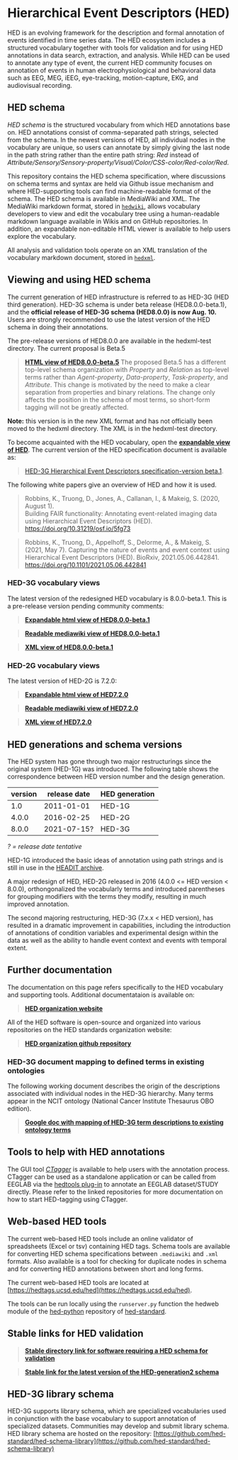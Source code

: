 # Hierarchical Event Descriptors (HED)
HED is an evolving framework for the description and formal annotation of events 
identified in time series data. The HED ecosystem includes a structured vocabulary
together with tools for validation and for using HED annotations in data search, 
extraction, and analysis. While HED can be used to annotate any type of event, 
the current HED community focuses on annotation of events in human 
electrophysiological and behavioral data such as EEG, MEG, iEEG, eye-tracking, 
motion-capture, EKG, and audiovisual recording.
 
## HED schema
_HED schema_ is the structured vocabulary from which HED annotations base on. HED annotations consist of comma-separated path strings,
selected from the schema. In the newest versions of HED,
all individual nodes in the vocabulary are unique, so users can annotate
by simply giving the last node in the path string rather than the entire path
string: *Red* instead of *Attribute/Sensory/Sensory-property/Visual/Color/CSS-color/Red-color/Red*.

This repository contains the HED schema specification, where discussions on schema terms and syntax are held via Github issue mechanism and where HED-supporting tools can find machine-readable format of the schema. The HED schema is available in MediaWiki and XML. The MediaWiki markdown format, stored in [`hedwiki`](https://github.com/hed-standard/hed-specification/tree/master/hedwiki),
allows vocabulary developers to view and edit the vocabulary tree using a human-readable markdown 
language available in Wikis and on GitHub repositories. In addition, an expandable non-editable HTML viewer is available
to help users explore the vocabulary.

All analysis and validation tools operate on an XML translation of the vocabulary 
markdown document, stored in [`hedxml`](https://github.com/hed-standard/hed-specification/tree/master/hedxml). 

## Viewing and using HED schema
The current generation of HED infrastructure is referred to as HED-3G 
(HED third generation). HED-3G schema is under beta release (HED8.0.0-beta.1), and the
<b>official release of HED-3G schema (HED8.0.0) is now Aug. 10.</b> Users are
strongly recommended to use the latest version of the HED schema in doing their annotations.

The pre-release versions of HED8.0.0 are available in the hedxml-test directory. The current proposal is Beta.5
> [**HTML view of HED8.0.0-beta.5**](https://www.hedtags.org/display_hed_test.html?version=8.0.0-beta.5) 
> The proposed Beta.5 has a different top-level schema organization with *Property* and *Relation* as
> top-level terms rather than *Agent-property*, *Data-property*, *Task-property*, and *Attribute*.
> This change is motivated by the need to make a clear separation from properties and binary relations.
> The change only affects the position in the schema of most terms, so short-form tagging will not be
> greatly affected.

**Note:** this version is in the new XML format and has not officially been moved to the hedxml directory. 
The XML is in the hedxml-test directory.  

To become acquainted with the HED vocabulary, open the [**expandable view of HED**](http://www.hedtags.org/display_hed.html?version=8.0.0-beta.1).
The current version of the HED specification document is available as: 
 
> [HED-3G Hierarchical Event Descriptors specification-version beta.1](https://docs.google.com/document/d/1yGeGO6hpWmZYc8M_jyDyQ5clNhQRtV4i0wKx_12UJTI/view?usp=sharing). 

The following white papers give an overview of HED and how it is used.

> Robbins, K., Truong, D., Jones, A., Callanan, I., & Makeig, S. (2020, August 1).  
> Building FAIR functionality: Annotating event-related imaging data using Hierarchical Event Descriptors (HED).  
> https://doi.org/10.31219/osf.io/5fg73

> Robbins, K., Truong, D., Appelhoff, S., Delorme, A., & Makeig, S. (2021, May 7). 
> Capturing the nature of events and event context using Hierarchical Event Descriptors (HED). 
> BioRxiv, 2021.05.06.442841. 
> https://doi.org/10.1101/2021.05.06.442841

### HED-3G vocabulary views
The latest version of the redesigned HED vocabulary is 8.0.0-beta.1. This is a pre-release version 
pending community comments:

> [**Expandable html view of HED8.0.0-beta.1**](http://www.hedtags.org/display_hed.html?version=8.0.0-beta.1) 

> [**Readable mediawiki view of HED8.0.0-beta.1**](https://github.com/hed-standard/hed-specification/blob/master/hedwiki/HED-generation3-schema-8.0.0-beta.1.mediawiki) 

> [**XML view of HED8.0.0-beta.1**](https://github.com/hed-standard/hed-specification/blob/master/hedxml/HED8.0.0-beta.1.xml)  


### HED-2G vocabulary views

The latest version of HED-2G is 7.2.0:
> [**Expandable html view of HED7.2.0**](https://www.hedtags.org/display_hed.html?version=7.2.0)  

> [**Readable mediawiki view of HED7.2.0**](https://github.com/hed-standard/hed-specification/blob/master/hedwiki/HED-generation2-schema-7.2.0.mediawiki)

> [**XML view of HED7.2.0**](https://github.com/hed-standard/hed-specification/blob/master/hedxml/HED7.2.0.xml)  


## HED generations and schema versions 
The HED system has gone through two major restructurings since the original system
(HED-1G) was introduced. The following table shows the correspondence between 
HED version number and the design generation.

| version | release date | HED generation |
| --- | --- | --- |
| 1.0 | 2011-01-01 | HED-1G |
| 4.0.0 | 2016-02-25 | HED-2G |
| 8.0.0 | 2021-07-15? | HED-3G |

_? = release date tentative_

HED-1G introduced the basic ideas of annotation using path strings and is
still in use in the [HEADIT archive](https://headit.ucsd.edu). 

A major redesign of HED, HED-2G released in 2016 (4.0.0 <= HED version < 8.0.0), 
orthongonalized the vocabularly terms and introduced parentheses for grouping modifiers
with the terms they modify, resulting in much improved annotation. 

The second majoring restructuring, HED-3G (7.x.x < HED version), 
has resulted in a dramatic improvement in capabilities, including the 
introduction of annotations of condition variables and experimental 
design within the data as well as the ability to handle event context 
and events with temporal extent.
 

## Further documentation

The documentation on this page refers specifically to the HED vocabulary and supporting tools. Additional documentataion is available on:

> [**HED organization website**](https://www.hedtags.org)

All of the HED software is open-source and organized into various repositories on the HED standards organization website:

> [**HED organization github repository**](https://github.com/hed-standard)

### HED-3G document mapping to defined terms in existing ontologies

The following working document describes the origin of the descriptions associated with individual nodes in the HED-3G hierarchy. Many terms appear in the NCIT ontology (National Cancer Institute Thesaurus OBO edition).

> [**Google doc with mapping of HED-3G term descriptions to existing ontology terms**](https://drive.google.com/file/d/13y17OwwNBlHdhB7hguSmOBdxn0Uk4hsI/view?usp=sharing) 

## Tools to help with HED annotations
The GUI tool [_CTagger_](https://github.com/hed-standard/CTagger) is available to help users with the annotation process. CTagger can be used as a standalone application or can be called from EEGLAB via the [hedtools plug-in](https://github.com/hed-standard/hed-matlab) to annotate an EEGLAB dataset/STUDY directly. Please refer to the linked repositories for more documentation on how to start HED-tagging using CTagger.

## Web-based HED tools

The current web-based HED tools include an online validator of spreadsheets (Excel or tsv)
containing HED tags. Schema tools are available for converting HED schema specifications between `.mediawiki` and
`.xml` formats. Also available is a tool for checking for duplicate nodes in schema and for converting
HED annotations between short and long forms.  

The current web-based HED tools are located at [https://hedtags.ucsd.edu/hed](https://hedtags.ucsd.edu/hed).  

The tools can be run locally using the `runserver.py` function the hedweb module
of the [hed-python](https://github.com/hed-standard/hed-python) repository of 
[hed-standard](https://github.com/hed-standard).

## Stable links for HED validation

> [**Stable directory link for software requiring a HED schema for validation**](https://github.com/hed-standard/hed-specification/tree/master/hedxml)

> [**Stable  link for the latest version of the HED-generation2 schema**](https://raw.githubusercontent.com/hed-standard/hed-specification/master/hedxml/HEDLatest.xml)


## HED-3G library schema

HED-3G supports library schema, which are specialized vocabularies used in conjunction with the
base vocabulary to support annotation of specialized datasets. Communities may develop and submit
library schema.  HED library schema are hosted on the repository: 
[https://github.com/hed-standard/hed-schema-library](https://github.com/hed-standard/hed-schema-library)
